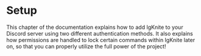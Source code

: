 # Setup

This chapter of the documentation explains how to add IgKnite to your Discord server using two different authentication methods. It also explains how permissions are handled to lock certain commands within IgKnite later on, so that you can properly utilize the full power of the project!